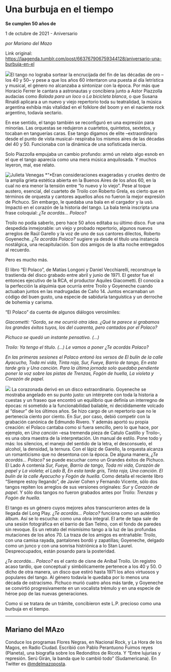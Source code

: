 # Una burbuja en el tiempo

**Se cumplen 50 años de**

1 de octubre de 2021 - Aniversario

_por Mariano del Mazo_

Link original: https://laagenda.tumblr.com/post/663767906759344128/aniversario-una-burbuja-en-el

![](https://64.media.tumblr.com/4cae857ba44908f7e4b476509ac86577/38b04ef4f5308d8c-09/s500x750/25966ed3753c2f5d96c03c2208b964adcb6a13e2.jpg)El tango no lograba sortear la encrucijada del fin de las décadas de oro –los 40 y 50– y pese a que los años 60 intentaron una puesta al día letrística y musical, el género no alcanzaba a sintonizar con la época. Por más que Horacio Ferrer le cantara a astronautas y concibiera junto a Astor Piazzolla audacias como *Balada para un loco* o *La bicicleta blanca*, o que Susana Rinaldi aplicara a un nuevo y viejo repertorio toda su teatralidad, la música argentina exhibía más vitalidad en el folklore del boom y en el naciente rock argentino, todavía sectario. 

En ese sentido, el tango también se reconfiguró en una expresión para minorías. Las orquestas se redujeron a cuartetos, quintetos, sextetos, y tocaban en tanguerías caras. Ese tango digamos de elite –extraordinario desde el punto de vista musical– respiraba los mismos aires de las décadas del 40 y 50. Funcionaba con la dinámica de una sofisticada inercia. 

Solo Piazzolla empujaba un cambio profundo: armó un relato algo esnob en el que el tango aparecía como una mera música anquilosada. Y muchos leyeron, mal, ese relato. 


![Julieta Venegas](https://64.media.tumblr.com/55dd7adde6d54e95a4ab8a9db2270688/38b04ef4f5308d8c-30/s250x400/548cdd1747f8ae8af5ea1fcd32e13266bff12ae5.jpg) *“*Eran consideraciones exageradas y crueles dentro de la amplia grieta estética abierta en la Buenos Aires de los años 60, en la cual no era menor la tensión entre “lo nuevo y lo viejo”. Pese al toque austero, esencial, del cuarteto de Troilo con Roberto Grela, es cierto que en términos de orquesta y cantores aquellos años no fueron la mejor expresión de Pichuco. Sin embargo, le quedaba una bala en el cargador y la usó. Impactó en el corazón de la historia del tango. La bala tenía inscripta una frase coloquial: *¿Te acordás… Polaco?*

Troilo no podía saberlo, pero hace 50 años editaba su último disco. Fue una despedida inmejorable: un viejo y probado repertorio, algunos nuevos arreglos de Raúl Garello y la voz de uno de sus cantores dilectos, Roberto Goyeneche. *¿Te acordás Polaco?* sugiere ya desde el título una instancia nostálgica, una recapitulación. Son dos amigos de la alta noche entregados al recuerdo. 

Pero es mucho más.

El libro “El Polaco”, de Matías Longoni y Daniel Vecchiarelli, reconstruye la trastienda del disco grabado entre abril y junio de 1971. El gestor fue el entonces ejecutivo de la RCA, el productor Aquiles Giacometti. Él conocía a la perfección la alquimia que ocurría entre Troilo y Goyeneche cuando actuaban juntos en las madrugadas de Caño 14. Juntos encarnaban un código del buen gusto, una especie de sabiduría tanguística y un derroche de bohemia y carisma.

“El Polaco” da cuenta de algunos diálogos verosímiles:

*Giacometti: “Gordo, se me ocurrió otra idea. ¿Qué te parece si grabamos los grandes éxitos tuyos, los del cuarenta, pero cantados por el Polaco?*

*Pichuco se quedó un instante pensativo. (…)*

*Troilo: Ya tengo el título. (…) Le vamos a poner ¿Te acordás Polaco?*

*En las primeras sesiones el Polaco entonó los versos de El bulín de la calle Ayacucho, Toda mi vida, Tinta roja, Sur, Fueye, Barrio de tango, En esta tarde gris y Una canción. Para la última jornada solo quedaba pendiente poner la voz sobre las pistas de Trenzas, Fogón de huella, La violeta y Corazón de papel.*

![](https://64.media.tumblr.com/a1f71ec6fbd6e788d10f068ed57b2381/38b04ef4f5308d8c-70/s500x750/b2b968c8ebb3647f5e0baa320ea77a8453ad7d4f.jpg)
La corazonada derivó en un disco extraordinario. Goyeneche se mostraba angelado en su punto justo: un intérprete con toda la historia a cuestas y un fraseo que encontró un equilibrio que definía un interregno de épocas: ni sometido a la funcionabilidad bailable, ni decididamente volcado al “diseur” de los últimos años. Se hizo cargo de un repertorio que no le pertenecía ciento por ciento. En *Sur*, por caso, debió competir con la grabación canónica de Edmundo Rivero. Y además aportó su propia creación: el Polaco cantaba como si fuera sencillo, pero lo que hace, por ejemplo, en *Una canción* –esa tremenda pieza de Catulo Castillo y Troilo–, es una obra maestra de la interpretación. Un manual de estilo. Pone todo y más: los silencios, el manejo del sentido de la letra, el desconsuelo, el alcohol, la densidad, la ternura. Con el lápiz de Garello, la orquesta alcanza un romanticismo que no desentona con la época. De alguna manera, *¿Te acordás… Polaco?* se puede escuchar como un Grandes éxitos de Pichuco. El Lado A contenía *Sur, Fueye, Barrio de tango, Toda mi vida, Corazón de papel y La violeta; el Lado B, En esta tarde gris, Tinta roja, Una canción. El bulín de la calle Ayacucho* y *Fogón de huella*. Como detalla el reciente libro “Siempre estoy llegando”, de Javier Cohen y Fernando Vicente, sólo dos tangos repiten los arreglos de sus versiones originales: *Sur* y *Corazón de papel*. Y sólo dos tangos no fueron grabados antes por Troilo: *Trenzas* y *Fogón de huella.*

El tango es un género cuyos mejores años transcurrieron antes de la llegada del Long Play. *¿Te acordás… Polaco?* funciona como un auténtico álbum. Así se lo escucha: como una obra integral. El arte de tapa sale de una sesión fotográfica en el barrio de San Telmo, con el fondo de paredes sin revoque. Es un retrato del mismísimo tango a la luz de las profundas mutaciones de los años 70. La traza de los amigos es entrañable: Troilo, con una camisa rayada, pantalones bordó y zapatillas; Goyeneche, delgado como un junco y con una sonrisa histriónica a lo Stan Laurel. Despreocupados, están posando para la posteridad. 

*¿Te acordás… Polaco?* es el canto de cisne de Aníbal Troilo. Un registro acaso tardío, que conceptual y simbólicamente pertenece a los 40 y 50. O dicho de otra manera, un disco que estiró hasta 1971 los años virtuosos y populares del tango. Al género todavía le quedaba por lo menos una década de ostracismo. Pichuco murió cuatro años más tarde, y Goyeneche se convirtió progresivamente en un vocalista trémulo y en una especie de héroe pop de las nuevas generaciones. 

Como si se tratara de un trámite, concibieron este L.P. precioso como una burbuja en el tiempo.  



---

Mariano del MAzo
----------------

 Conduce los programas Flores Negras, en Nacional Rock, y La Hora de los Magos, en Radio Ciudad. Escribió con Pablo Perantuono Fuimos reyes (Planeta), una biografía sobre los Redonditos de Ricota. Y “Entre lujurias y represión. Serú Girán, la banda que lo cambió todo” (Sudamericana). En Twitter es [@mdelmazoposta](https://twitter.com/mdelmazoposta). 

